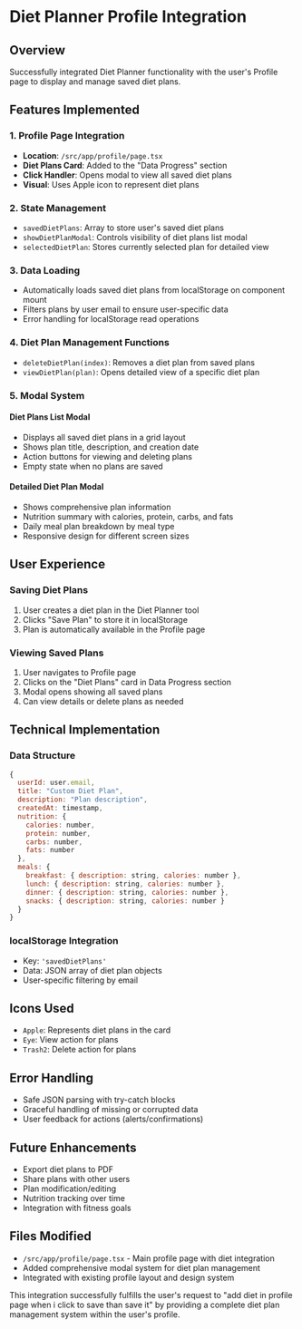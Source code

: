 # Diet Planner Profile Integration

## Overview
Successfully integrated Diet Planner functionality with the user's Profile page to display and manage saved diet plans.

## Features Implemented

### 1. Profile Page Integration
- **Location**: `/src/app/profile/page.tsx`
- **Diet Plans Card**: Added to the "Data Progress" section
- **Click Handler**: Opens modal to view all saved diet plans
- **Visual**: Uses Apple icon to represent diet plans

### 2. State Management
- `savedDietPlans`: Array to store user's saved diet plans
- `showDietPlanModal`: Controls visibility of diet plans list modal
- `selectedDietPlan`: Stores currently selected plan for detailed view

### 3. Data Loading
- Automatically loads saved diet plans from localStorage on component mount
- Filters plans by user email to ensure user-specific data
- Error handling for localStorage read operations

### 4. Diet Plan Management Functions
- `deleteDietPlan(index)`: Removes a diet plan from saved plans
- `viewDietPlan(plan)`: Opens detailed view of a specific diet plan

### 5. Modal System

#### Diet Plans List Modal
- Displays all saved diet plans in a grid layout
- Shows plan title, description, and creation date
- Action buttons for viewing and deleting plans
- Empty state when no plans are saved

#### Detailed Diet Plan Modal
- Shows comprehensive plan information
- Nutrition summary with calories, protein, carbs, and fats
- Daily meal plan breakdown by meal type
- Responsive design for different screen sizes

## User Experience

### Saving Diet Plans
1. User creates a diet plan in the Diet Planner tool
2. Clicks "Save Plan" to store it in localStorage
3. Plan is automatically available in the Profile page

### Viewing Saved Plans
1. User navigates to Profile page
2. Clicks on the "Diet Plans" card in Data Progress section
3. Modal opens showing all saved plans
4. Can view details or delete plans as needed

## Technical Implementation

### Data Structure
```javascript
{
  userId: user.email,
  title: "Custom Diet Plan",
  description: "Plan description",
  createdAt: timestamp,
  nutrition: {
    calories: number,
    protein: number,
    carbs: number,
    fats: number
  },
  meals: {
    breakfast: { description: string, calories: number },
    lunch: { description: string, calories: number },
    dinner: { description: string, calories: number },
    snacks: { description: string, calories: number }
  }
}
```

### localStorage Integration
- Key: `'savedDietPlans'`
- Data: JSON array of diet plan objects
- User-specific filtering by email

## Icons Used
- `Apple`: Represents diet plans in the card
- `Eye`: View action for plans
- `Trash2`: Delete action for plans

## Error Handling
- Safe JSON parsing with try-catch blocks
- Graceful handling of missing or corrupted data
- User feedback for actions (alerts/confirmations)

## Future Enhancements
- Export diet plans to PDF
- Share plans with other users
- Plan modification/editing
- Nutrition tracking over time
- Integration with fitness goals

## Files Modified
- `/src/app/profile/page.tsx` - Main profile page with diet integration
- Added comprehensive modal system for diet plan management
- Integrated with existing profile layout and design system

This integration successfully fulfills the user's request to "add diet in profile page when i click to save than save it" by providing a complete diet plan management system within the user's profile.
